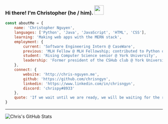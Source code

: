 ### Hi there! I'm Christopher (he / him). <img src="https://github.com/chrisngyn/chrisngyn/blob/master/Hi.gif" width="30px">

```javascript
const aboutMe = {
    name: 'Christopher Nguyen',
    languages: ['Python', 'Java', 'JavaScript', 'HTML', 'CSS'],
    learning: 'Making web apps with the MERN stack',
    employment: {
        current: 'Software Engineering Intern @ CaseWare',
        previous: 'MLH Fellow @ MLH Fellowship; contributed to Python open-source software',
        student: 'Rising Computer Science senior @ York University',
        leadership: 'Former president of the CSHub club @ York University'
    },
    connect: {
        website: 'http://chris-nguyen.me',
        github: 'https://github.com/chrisngyn',
        linkedin: 'https://www.linkedin.com/in/chrisngyn',
        discord: 'chrispy#8933'
    },
    quote: 'If we wait until we are ready, we will be waiting for the rest of our lives'
}
```

----------------------------------------------------------------------------------------------------

![Chris's GitHub Stats](https://github-readme-stats.vercel.app/api?username=chrisngyn&show_icons=true&hide_rank=true&hide_border=true)
